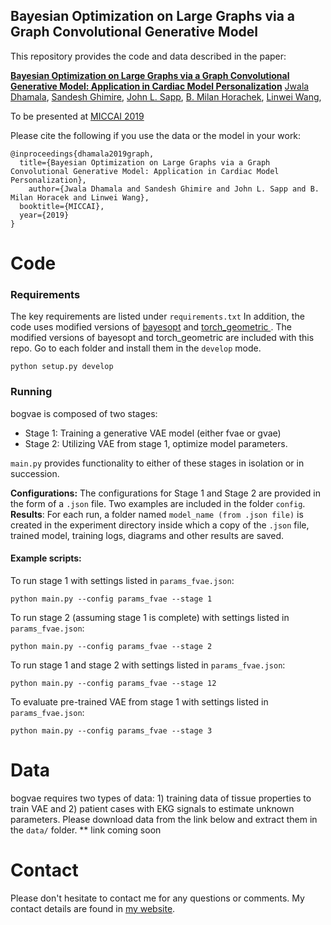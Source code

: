 ﻿
## Bayesian Optimization on Large Graphs via a Graph Convolutional Generative Model
This repository provides the code and data described in the paper:

**[Bayesian Optimization on Large Graphs via a Graph Convolutional Generative Model: Application in Cardiac Model Personalization]([https://arxiv.org/abs/1907.01406](https://arxiv.org/abs/1907.01406))**
  <a href="http://jwaladhamala.com/" target="_blank">Jwala Dhamala</a>,  <a href="#" target="_blank">Sandesh Ghimire</a>,  <a href="#" target="_blank">John L. Sapp</a>,  <a href="#" target="_blank">B. Milan Horachek</a>,  <a href="[https://pht180.rit.edu/cblwang/](https://pht180.rit.edu/cblwang/)" target="_blank">Linwei Wang</a>,

To be presented at <a href="[https://www.miccai2019.org/](https://www.miccai2019.org/)" target="_blank">MICCAI 2019</a>

Please cite the following if you use the data or the model in your work:
```
@inproceedings{dhamala2019graph,
  title={Bayesian Optimization on Large Graphs via a Graph Convolutional Generative Model: Application in Cardiac Model Personalization},
    author={Jwala Dhamala and Sandesh Ghimire and John L. Sapp and B. Milan Horacek and Linwei Wang},
  booktitle={MICCAI},
  year={2019}
}
```

# Code

### Requirements

The key requirements are listed under `requirements.txt`
In addition, the code  uses  modified versions of <a href="https://github.com/fmfn/BayesianOptimization" target="_blank">bayesopt</a> and   <a href="https://github.com/rusty1s/pytorch_geometric" target="_blank">torch_geometric  </a>. The modified versions of bayesopt and torch_geometric are included with this repo. Go to each folder and install them in the `develop` mode.  

    python setup.py develop

### Running

bogvae is composed of two stages:

- Stage 1: Training a generative VAE model (either fvae or gvae) 
- Stage 2: Utilizing VAE from stage 1, optimize model parameters.

`main.py` provides functionality to either of these stages in isolation or in succession. 

**Configurations:** The configurations for Stage 1 and Stage 2 are provided in the form of a `.json` file. Two examples are included in the folder `config`. 
**Results**: For each run, a folder named `model_name (from .json file)` is created in the experiment directory inside which a copy of the `.json` file, trained model, training logs, diagrams and other results are saved.

#### Example scripts:
To run stage 1 with settings listed in `params_fvae.json`:

    python main.py --config params_fvae --stage 1

To run stage 2 (assuming stage 1 is complete) with settings listed in `params_fvae.json`:

    python main.py --config params_fvae --stage 2

To run stage 1 and stage 2 with settings listed in `params_fvae.json`:

    python main.py --config params_fvae --stage 12

To evaluate pre-trained VAE from stage 1 with settings listed in `params_fvae.json`:

    python main.py --config params_fvae --stage 3


# Data

bogvae requires two types of data: 1) training data of tissue properties to train VAE and 2) patient cases with EKG signals to estimate unknown parameters.  Please download data from the link below and extract them in the `data/` folder.
** link coming soon


# Contact
Please don't hesitate to contact me for any questions or comments. My contact details are found in <a href="http://jwaladhamala.com/" target="_blank">my website</a>. 

